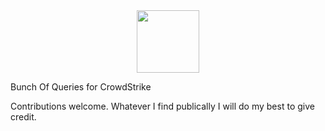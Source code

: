 <div id="header" align="center">
  <img src="https://github.com/caesartcs/CrowdStrike-BoQ/blob/main/repoheader.gif" width="100"/>
</div>

Bunch Of Queries for CrowdStrike

Contributions welcome. Whatever I find publically I will do my best to give credit.

